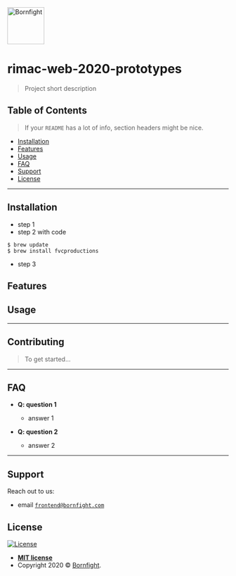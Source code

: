<a href="http://www.bornfight.com">
<img width="84px" src="https://www.bornfight.com/wp-content/themes/bf/static/ui/BF-sign-dark.svg?" title="Bornfight" alt="Bornfight">
</a>


# rimac-web-2020-prototypes

> Project short description


## Table of Contents

> If your `README` has a lot of info, section headers might be nice.

- [Installation](#installation)
- [Features](#features)
- [Usage](#usage)
- [FAQ](#faq)
- [Support](#support)
- [License](#license)


---

## Installation

- step 1
- step 2 with code
```shell
$ brew update
$ brew install fvcproductions
```
- step 3

## Features

## Usage

---

## Contributing

> To get started...

---


## FAQ

- **Q: question 1**
    - answer 1

- **Q: question 2**
    - answer 2

---

## Support

Reach out to us:

- email <a href="mailto: frontend@bornfight.com" target="_blank">`frontend@bornfight.com`</a>


## License

[![License](http://img.shields.io/:license-mit-blue.svg?style=flat-square)](http://badges.mit-license.org)

- **[MIT license](http://opensource.org/licenses/mit-license.php)**
- Copyright 2020 © <a href="https://www.bornfight.com" target="_blank">Bornfight</a>.
